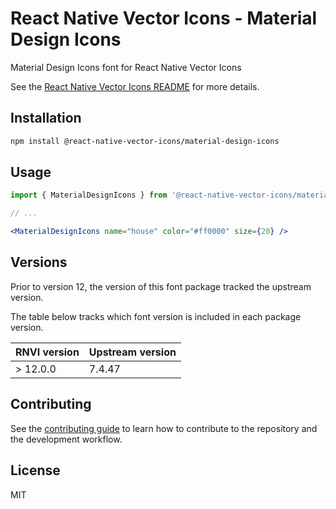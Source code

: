 # React Native Vector Icons - Material Design Icons

Material Design Icons font for React Native Vector Icons

See the [React Native Vector Icons README](../../README.md) for more details.

## Installation

```sh
npm install @react-native-vector-icons/material-design-icons
```

## Usage

```jsx
import { MaterialDesignIcons } from '@react-native-vector-icons/material-design-icons';

// ...

<MaterialDesignIcons name="house" color="#ff0000" size={20} />
```


## Versions

Prior to version 12, the version of this font package tracked the upstream version.

The table below tracks which font version is included in each package version.

| RNVI version | Upstream version |
| ------------ | ---------------- |
| &gt; 12.0.0 | 7.4.47 |

## Contributing

See the [contributing guide](../../CONTRIBUTING.md) to learn how to contribute to the repository and the development workflow.

## License

MIT
